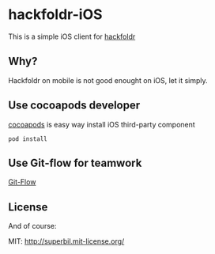 # hackfoldr-iOS #

This is a simple iOS client for [hackfoldr](https://github.com/hackfoldr/hackfoldr)

## Why? ##

Hackfoldr on mobile is not good enought on iOS, let it simply.

## Use cocoapods developer ##

[cocoapods](http://cocoapods.org/) is easy way install iOS third-party component

````
pod install
````

## Use Git-flow for teamwork ##

[Git-Flow](http://nvie.com/posts/a-successful-git-branching-model/)

## License ##

And of course:

MIT: http://superbil.mit-license.org/
